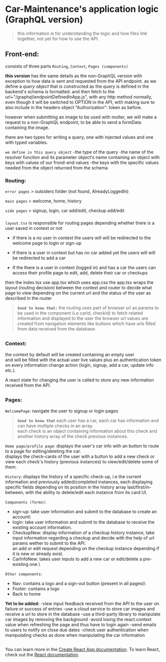 # Car-Maintenance's application logic (GraphQL version)

> this information is for understanding the logic and how files link together, not yet for how to use the API.

## Front-end:

consists of three parts `Routing`, `Context`, `Pages (components)`

**this version** has the same details as the non-GraphQL version with exception to how data is sent and requested from the API endpoint.
as we define a *query object* that is constructed as the query is defined in the backend's schema is formatted.
and then fetch to the url+"/graphql/endpointDefinedInApp.js",
with any http method normally, even though it will be switched to OPTION in the API,
with making sure to also include in the headers object "Authorization": token as before.

however when submitting an image to be used with multer, we will make a request to a non-GraphQL endpoint, to be able to send a formData containing the image.

there are two types for writing a query, one with injected values and one with typed variables.

`we define in this query object`
-the type of the query
-the name of the resolver function and its parameter object's name containing an object with keys with values of our frond-end values
-the keys with the specific values needed from the object returned from the schema



### Routing:

`error pages` > outsiders folder (not found, AlreadyLoggedIn)

`main pages` > welcome, home, history

`side pages` > signup, login, car add/edit, checkup add/edit

###
  
`layout.tsx` is responsible for routing pages
depending whether there is a user saved in context or not
- if there is a no user in context
the users will will be redirected to the welcome page to login or sign-up

- if there is a user in context but has no car added yet
the users will will be redirected to add a car

- if the there is a user in context (logged in) and has a car
the users can access their profile page to edit, add, delete their car or checkups

then the index.tsx use app.tsx which uses app.css
the app.tsx wraps the layout (routing decision) between the context and router
to decide what page to view depending on the current url and the status of the user as described in the router

  

>**`Good to know that:`**
the routing uses part of browser url as params
to be used in the component (i.e carId, checkId) to fetch related information
and displayed to the user
the browser url values are created from navigation elements like buttons which have urls filled from data received from the database.

 ##

### Context:
the context by default will be created containing an empty user\
and will be filled with the actual user live values plus an authentication token on every information change action (login, signup, add a car, update info etc.).

A react state for changing the user is called to store any new information received from the API.

##

### Pages:
`WelcomePage`: navigate the user to signup or login pages

>**`Good to know that`**
each user has a car, each car has information and can have multiple checks in an array.\
each check is an object containing information about this check and another history array of the check previous instances.

`Home page/profile page`:
displays the user's car info with an button to route to a page for editing/deleting the car.\
displays the check-cards of the user with a button to add a new check or view each check's history (previous instances) to view/edit/delete some of them.

`History`:
displays the history of a specific check-up,
i.e the current information and previously added/completed instances,
each displaying specific fields depending on its position in the history array last/first/in-between,
with the ability to delete/edit each instance from its card UI.

`Components (forms)`:
- sign-up: take user information and submit to the database to create an account\
- login: take user information and submit to the database to receive the existing account information.
- CheckupNew: display information of a checkup history instance, take input information regarding a checkup and decide with the help of url params wether to submit to the API.\
an add or edit request depending on the checkup instance depending if it is new or already exist.
- CarInfoNew: takes user inputs to add a new car or edit/delete a pre-existing one.\

`Other components`:
- Nav: contains a logo and a sign-out button (present in all pages)\
- Footer: contains a logo
- Back to home

  
  

**Yet to be added:**
-view input feedback received from the API to the user on failure or success of entries
-use a cloud service to store car images and receive a url to store in the database
-use a third-party library to manipulate car images by removing the background
-avoid losing the react.context value when refreshing the page and thus have to login again
-send emails to users to notify on close due dates
-check user authentication when manipulating checks as done when manipulating the car information

##

  

You can learn more in the [Create React App documentation](https://facebook.github.io/create-react-app/docs/getting-started).
To learn React, check out the [React documentation](https://reactjs.org/).